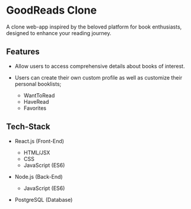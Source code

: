 # GoodReads Clone
A clone web-app inspired by the beloved platform for book enthusiasts, designed to enhance your reading journey.

## Features
* Allow users to access comprehensive details about books of interest.

* Users can create their own custom profile as well as customize their personal booklists;
    * WantToRead
    * HaveRead
    * Favorites


## Tech-Stack
* React.js (Front-End)
    * HTML/JSX
    * CSS
    * JavaScript (ES6)

* Node.js (Back-End)
    * JavaScript (ES6)

* PostgreSQL (Database)
